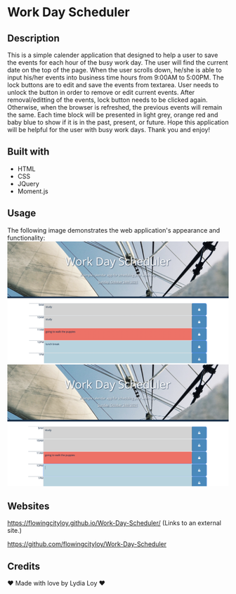 # Work Day Scheduler

## Description

This is a simple calender application that designed to help a user to save the events for each hour of the busy work day.
The user will find the current date on the top of the page.
When the user scrolls down, he/she is able to input his/her events into business time hours from 9:00AM to 5:00PM. 
The lock buttons are to edit and save the events from textarea. User needs to unlock the button in order to remove or edit current events. After removal/editting of the events, lock button needs to be clicked again. Otherwise, when the browser is refreshed, the previous events will remain the same. 
Each time block will be presented in light grey, orange red and baby blue to show if it is in the past, present, or future.
Hope this application will be helpful for the user with busy work days.
Thank you and enjoy!

## Built with

* HTML
* CSS
* JQuery
* Moment.js

## Usage

The following image demonstrates the web application's appearance and functionality:
<img src="./assets/image/WDS-1.png" alt="Work-day-scheduler-1"/>
<img src="./assets/image/WDS-2.png" alt="Work-day-scheduler-2"/>


## Websites

https://flowingcityloy.github.io/Work-Day-Scheduler/ (Links to an external site.)

https://github.com/flowingcityloy/Work-Day-Scheduler


## Credits

❤️ Made with love by Lydia Loy ❤️


